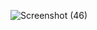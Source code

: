 ![Screenshot (46)](https://github.com/Aishwarya-Shidling/WEB-ASSIGNMENT/assets/136302043/2ada4446-3195-4bb4-9d9e-bee0a9c7c8f0)
